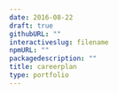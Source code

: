 ```yaml
---
date: 2016-08-22
draft: true
githubURL: ""
interactiveslug: filename
npmURL: ""
packagedescription: ""
title: careerplan
type: portfolio
---
```


